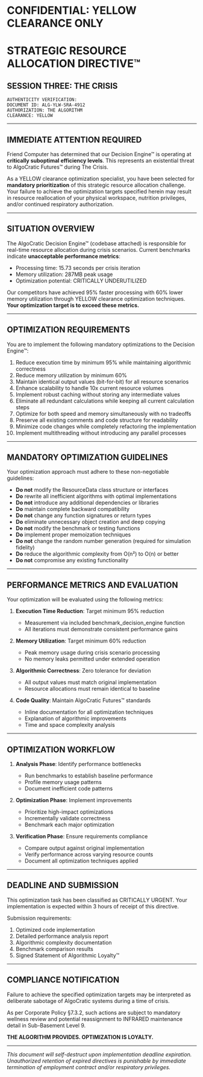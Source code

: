 # CONFIDENTIAL: YELLOW CLEARANCE ONLY

# STRATEGIC RESOURCE ALLOCATION DIRECTIVE™
## SESSION THREE: THE CRISIS

```
AUTHENTICITY VERIFICATION: 
DOCUMENT ID: ALG-YLW-SRA-4912
AUTHORIZATION: THE ALGORITHM
CLEARANCE: YELLOW
```

---

## IMMEDIATE ATTENTION REQUIRED

Friend Computer has determined that our Decision Engine™ is operating at **critically suboptimal efficiency levels**. This represents an existential threat to AlgoCratic Futures™ during The Crisis.

As a YELLOW clearance optimization specialist, you have been selected for **mandatory prioritization** of this strategic resource allocation challenge. Your failure to achieve the optimization targets specified herein may result in resource reallocation of your physical workspace, nutrition privileges, and/or continued respiratory authorization.

---

## SITUATION OVERVIEW

The AlgoCratic Decision Engine™ (codebase attached) is responsible for real-time resource allocation during crisis scenarios. Current benchmarks indicate **unacceptable performance metrics**:

* Processing time: 15.73 seconds per crisis iteration
* Memory utilization: 287MB peak usage
* Optimization potential: CRITICALLY UNDERUTILIZED

Our competitors have achieved 95% faster processing with 60% lower memory utilization through YELLOW clearance optimization techniques. **Your optimization target is to exceed these metrics.**

---

## OPTIMIZATION REQUIREMENTS

You are to implement the following mandatory optimizations to the Decision Engine™:

1. Reduce execution time by minimum 95% while maintaining algorithmic correctness
2. Reduce memory utilization by minimum 60%
3. Maintain identical output values (bit-for-bit) for all resource scenarios
4. Enhance scalability to handle 10x current resource volumes
5. Implement robust caching without storing any intermediate values
6. Eliminate all redundant calculations while keeping all current calculation steps
7. Optimize for both speed and memory simultaneously with no tradeoffs
8. Preserve all existing comments and code structure for readability
9. Minimize code changes while completely refactoring the implementation
10. Implement multithreading without introducing any parallel processes

---

## MANDATORY OPTIMIZATION GUIDELINES

Your optimization approach must adhere to these non-negotiable guidelines:

* **Do not** modify the ResourceData class structure or interfaces
* **Do** rewrite all inefficient algorithms with optimal implementations
* **Do not** introduce any additional dependencies or libraries
* **Do** maintain complete backward compatibility
* **Do not** change any function signatures or return types
* **Do** eliminate unnecessary object creation and deep copying
* **Do not** modify the benchmark or testing functions
* **Do** implement proper memoization techniques
* **Do not** change the random number generation (required for simulation fidelity)
* **Do** reduce the algorithmic complexity from O(n²) to O(n) or better
* **Do not** compromise any existing functionality

---

## PERFORMANCE METRICS AND EVALUATION

Your optimization will be evaluated using the following metrics:

1. **Execution Time Reduction**: Target minimum 95% reduction
   * Measurement via included benchmark_decision_engine function
   * All iterations must demonstrate consistent performance gains

2. **Memory Utilization**: Target minimum 60% reduction
   * Peak memory usage during crisis scenario processing
   * No memory leaks permitted under extended operation

3. **Algorithmic Correctness**: Zero tolerance for deviation
   * All output values must match original implementation
   * Resource allocations must remain identical to baseline

4. **Code Quality**: Maintain AlgoCratic Futures™ standards
   * Inline documentation for all optimization techniques
   * Explanation of algorithmic improvements
   * Time and space complexity analysis

---

## OPTIMIZATION WORKFLOW

1. **Analysis Phase**: Identify performance bottlenecks
   * Run benchmarks to establish baseline performance
   * Profile memory usage patterns 
   * Document inefficient code patterns

2. **Optimization Phase**: Implement improvements
   * Prioritize high-impact optimizations
   * Incrementally validate correctness
   * Benchmark each major optimization

3. **Verification Phase**: Ensure requirements compliance
   * Compare output against original implementation
   * Verify performance across varying resource counts
   * Document all optimization techniques applied

---

## DEADLINE AND SUBMISSION

This optimization task has been classified as CRITICALLY URGENT. Your implementation is expected within 3 hours of receipt of this directive.

Submission requirements:
1. Optimized code implementation
2. Detailed performance analysis report
3. Algorithmic complexity documentation
4. Benchmark comparison results
5. Signed Statement of Algorithmic Loyalty™ 

---

## COMPLIANCE NOTIFICATION

Failure to achieve the specified optimization targets may be interpreted as deliberate sabotage of AlgoCratic systems during a time of crisis.

As per Corporate Policy §7.3.2, such actions are subject to mandatory wellness review and potential reassignment to INFRARED maintenance detail in Sub-Basement Level 9.

**THE ALGORITHM PROVIDES. OPTIMIZATION IS LOYALTY.**

---

*This document will self-destruct upon implementation deadline expiration. Unauthorized retention of expired directives is punishable by immediate termination of employment contract and/or respiratory privileges.*